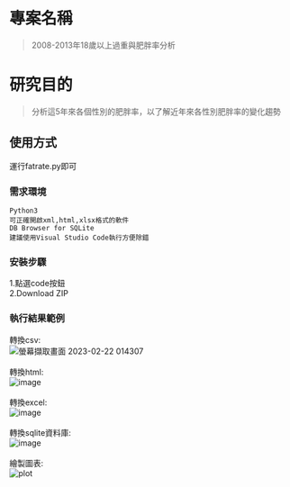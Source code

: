 # 專案名稱
> 2008-2013年18歲以上過重與肥胖率分析

# 研究目的
> 分析這5年來各個性別的肥胖率，以了解近年來各性別肥胖率的變化趨勢<br>

## 使用方式

運行fatrate.py即可

### 需求環境

```
Python3
可正確開啟xml,html,xlsx格式的軟件
DB Browser for SQLite
建議使用Visual Studio Code執行方便除錯
```

### 安裝步驟

1.點選code按鈕<br>
2.Download ZIP

### 執行結果範例
轉換csv:<br>
![螢幕擷取畫面 2023-02-22 014307](https://user-images.githubusercontent.com/122202405/220620832-bc9dbc14-7270-4b28-a0e3-7d6333c2fb1d.png)<br>
<br>
轉換html:<br>
![image](https://user-images.githubusercontent.com/122202405/221213353-1e8b3ee7-fb6d-4e6e-9212-1940b6ea3f73.png)<br>
<br>
轉換excel:<br>
![image](https://user-images.githubusercontent.com/122202405/221215042-0f2eff92-1879-48bf-87ed-62cf1ad86aea.png)<br>
<br>
轉換sqlite資料庫:<br>
![image](https://user-images.githubusercontent.com/122202405/221215319-737ebf09-e4fd-45af-9761-bfb7745e0cdb.png)<br>
<br>
繪製圖表:<br>
![plot](https://user-images.githubusercontent.com/122202405/221215533-d153b665-6f2c-4642-a926-29bee6ef98bf.png)<br>
